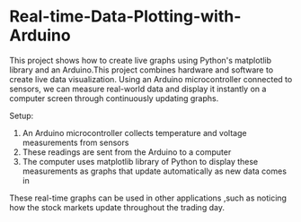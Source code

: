 # Real-time-Data-Plotting-with-Arduino

This project shows how to create live graphs using Python's matplotlib library and an Arduino.This project combines hardware and software to create live data visualization. Using an Arduino microcontroller connected to sensors, we can measure real-world data and display it instantly on a computer screen through continuously updating graphs.

Setup: 
1. An Arduino microcontroller collects temperature and voltage measurements from sensors
2. These readings are sent from the Arduino to a computer 
3. The computer uses matplotlib library of Python to display these measurements as graphs that update automatically as new data comes in

These real-time graphs can be used in other applications ,such as noticing how the stock markets update throughout the trading day.
